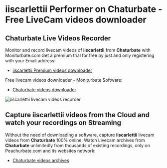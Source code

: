 # iiscarlettii Performer on Chaturbate - Free LiveCam videos downloader

## Chaturbate Live Videos Recorder

Monitor and record livecam videos of **iiscarlettii** from **Chaturbate** with Moniturbate.com
Get a premium trial for free by just and only registering with your Email address:
* [iiscarlettii Premium videos downloader](https://moniturbate.com/request-demo-licence-key.html)

Free livecam videos downloader - Moniturbate Software:
* [Chaturbate videos downloader](https://moniturbate.com/moniturbate-download-software.html)

![iiscarlettii livecam videos recorder](https://peachurnet.com/templates/moniturbate-software.png)


## Capture iiscarlettii videos from the Cloud and watch your recordings on Streaming

Without the need of downloading a software, capture **iiscarlettii** livecam videos from **Chaturbate** 100% online.
Watch Livecam archives from **Chaturbate** unlimitedly from thousands of existing recordings, only on Peachurbate.com and its websites network:
* [Chaturbate videos archives](https://peachurnet.com/)